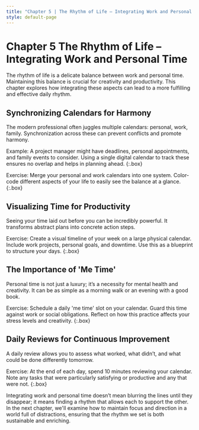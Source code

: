 ```yaml
---
title: "Chapter 5 | The Rhythm of Life – Integrating Work and Personal Time"
style: default-page
---
```


# **Chapter 5** The Rhythm of Life – Integrating Work and Personal Time
The rhythm of life is a delicate balance between work and personal time. Maintaining this balance is crucial for creativity and productivity. This chapter explores how integrating these aspects can lead to a more fulfilling and effective daily rhythm.

## **Synchronizing Calendars for Harmony**

The modern professional often juggles multiple calendars: personal, work, family. Synchronization across these can prevent conflicts and promote harmony.

Example: A project manager might have deadlines, personal appointments, and family events to consider. Using a single digital calendar to track these ensures no overlap and helps in planning ahead.
{:.box}

Exercise: Merge your personal and work calendars into one system. Color-code different aspects of your life to easily see the balance at a glance.
{:.box}

## **Visualizing Time for Productivity**

Seeing your time laid out before you can be incredibly powerful. It transforms abstract plans into concrete action steps.

Exercise: Create a visual timeline of your week on a large physical calendar. Include work projects, personal goals, and downtime. Use this as a blueprint to structure your days.
{:.box}


## **The Importance of 'Me Time'**

Personal time is not just a luxury; it’s a necessity for mental health and creativity. It can be as simple as a morning walk or an evening with a good book.

Exercise: Schedule a daily 'me time' slot on your calendar. Guard this time against work or social obligations. Reflect on how this practice affects your stress levels and creativity.
{:.box}

## **Daily Reviews for Continuous Improvement**

A daily review allows you to assess what worked, what didn’t, and what could be done differently tomorrow.

Exercise: At the end of each day, spend 10 minutes reviewing your calendar. Note any tasks that were particularly satisfying or productive and any that were not.
{:.box}

Integrating work and personal time doesn’t mean blurring the lines until they disappear; it means finding a rhythm that allows each to support the other. In the next chapter, we'll examine how to maintain focus and direction in a world full of distractions, ensuring that the rhythm we set is both sustainable and enriching.

